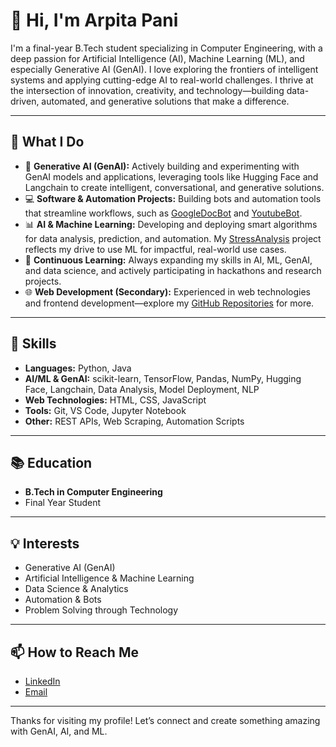 # 👋 Hi, I'm Arpita Pani

I'm a final-year B.Tech student specializing in Computer Engineering, with a deep passion for Artificial Intelligence (AI), Machine Learning (ML), and especially Generative AI (GenAI). I love exploring the frontiers of intelligent systems and applying cutting-edge AI to real-world challenges. I thrive at the intersection of innovation, creativity, and technology—building data-driven, automated, and generative solutions that make a difference.

---

## 🌟 What I Do

- 🤖 **Generative AI (GenAI):** Actively building and experimenting with GenAI models and applications, leveraging tools like Hugging Face and Langchain to create intelligent, conversational, and generative solutions.
- 💻 **Software & Automation Projects:** Building bots and automation tools that streamline workflows, such as [GoogleDocBot](https://github.com/ArpitaPani/GoogleDocBot) and [YoutubeBot](https://github.com/ArpitaPani/YoutubeBot).
- 📊 **AI & Machine Learning:** Developing and deploying smart algorithms for data analysis, prediction, and automation. My [StressAnalysis](https://github.com/ArpitaPani/StressAnalysis) project reflects my drive to use ML for impactful, real-world use cases.
- 🌱 **Continuous Learning:** Always expanding my skills in AI, ML, GenAI, and data science, and actively participating in hackathons and research projects.
- 🌐 **Web Development (Secondary):** Experienced in web technologies and frontend development—explore my [GitHub Repositories](https://github.com/ArpitaPani?tab=repositories) for more.

---

## 🚀 Skills

- **Languages:** Python, Java
- **AI/ML & GenAI:** scikit-learn, TensorFlow, Pandas, NumPy, Hugging Face, Langchain, Data Analysis, Model Deployment, NLP
- **Web Technologies:** HTML, CSS, JavaScript
- **Tools:** Git, VS Code, Jupyter Notebook
- **Other:** REST APIs, Web Scraping, Automation Scripts

---

## 📚 Education

- **B.Tech in Computer Engineering**
- Final Year Student

---

## 💡 Interests

- Generative AI (GenAI)
- Artificial Intelligence & Machine Learning
- Data Science & Analytics
- Automation & Bots
- Problem Solving through Technology

---

## 📫 How to Reach Me

- [LinkedIn](https://www.linkedin.com/in/arpita-pani-378623289/)  
- [Email](arpitapani2004@gmail.com)

---

Thanks for visiting my profile! Let’s connect and create something amazing with GenAI, AI, and ML.
